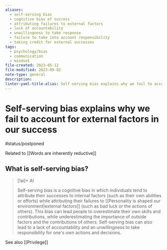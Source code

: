 ```yaml
---
aliases:
  - self-serving bias
  - cognitive bias of success
  - attributing failures to external factors
  - lack of accountability
  - unwillingness to take response
  - failure to take into account responsibility
  - taking credit for external successes
tags:
  - psychology/bias
  - communication
  - mindset
file-created: 2023-05-12
file-modified: 2023-09-02
note-type: general
description: 
linter-yaml-title-alias: Self-serving bias explains why we fail to account for external factors in our success
---
```


# Self-serving bias explains why we fail to account for external factors in our success

#status/postponed

Related to [[Words are inherently reductive]]

## What is self-serving bias?

> [!ai]+ AI
>
> Self-serving bias is a cognitive bias in which individuals tend to attribute their successes to internal factors (such as their own abilities or efforts) while attributing their failures to [[Personality is shaped our environment|external factors]] (such as bad luck or the actions of others). This bias can lead people to overestimate their own skills and contributions, while underestimating the importance of outside factors and the contributions of others. Self-serving bias can also lead to a lack of accountability and an unwillingness to take responsibility for one's own actions and decisions.

See also [[Privilege]]
